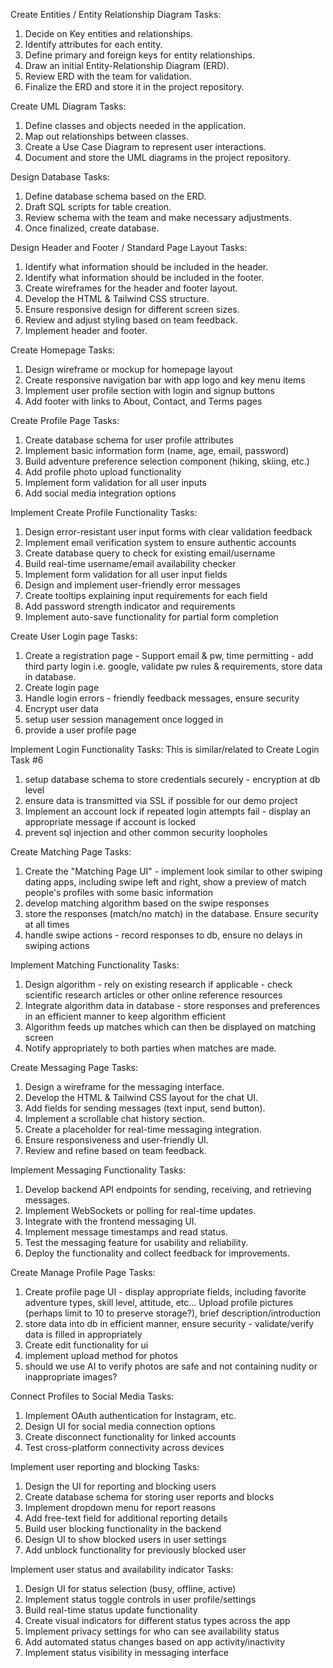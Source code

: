 Create Entities / Entity Relationship Diagram
Tasks:

1. Decide on Key entities and relationships.
2. Identify attributes for each entity.
3. Define primary and foreign keys for entity relationships.
4. Draw an initial Entity-Relationship Diagram (ERD).
5. Review ERD with the team for validation.
6. Finalize the ERD and store it in the project repository.

Create UML Diagram
Tasks:

1. Define classes and objects needed in the application.
2. Map out relationships between classes.
3. Create a Use Case Diagram to represent user interactions.
4. Document and store the UML diagrams in the project repository.

Design Database
Tasks:

1. Define database schema based on the ERD.
2. Draft SQL scripts for table creation.
3. Review schema with the team and make necessary adjustments.
4. Once finalized, create database.

Design Header and Footer / Standard Page Layout
Tasks:

1. Identify what information should be included in the header.
2. Identify what information should be included in the footer.
3. Create wireframes for the header and footer layout.
4. Develop the HTML & Tailwind CSS structure.
5. Ensure responsive design for different screen sizes.
6. Review and adjust styling based on team feedback.
7. Implement header and footer.

Create Homepage
Tasks:

1. Design wireframe or mockup for homepage layout
2. Create responsive navigation bar with app logo and key menu items
3. Implement user profile section with login and signup buttons
4. Add footer with links to About, Contact, and Terms pages

Create Profile Page
Tasks:

1. Create database schema for user profile attributes
2. Implement basic information form (name, age, email, password)
3. Build adventure preference selection component (hiking, skiing, etc.)
4. Add profile photo upload functionality
5. Implement form validation for all user inputs
6. Add social media integration options

Implement Create Profile Functionality
Tasks:

1. Design error-resistant user input forms with clear validation feedback
2. Implement email verification system to ensure authentic accounts
3. Create database query to check for existing email/username
4. Build real-time username/email availability checker
5. Implement form validation for all user input fields
6. Design and implement user-friendly error messages
7. Create tooltips explaining input requirements for each field
8. Add password strength indicator and requirements
9. Implement auto-save functionality for partial form completion

Create User Login page
Tasks:

1. Create a registration page - Support email & pw, time permitting - add third party login i.e. google, validate pw rules & requirements, store data in database.
2. Create login page
3. Handle login errors - friendly feedback messages, ensure security
4. Encrypt user data
5. setup user session management once logged in
6. provide a user profile page

Implement Login Functionality
Tasks: This is similar/related to Create Login Task #6

1. setup database schema to store credentials securely - encryption at db level
2. ensure data is transmitted via SSL if possible for our demo project
3. Implement an account lock if repeated login attempts fail - display an appropriate message if account is locked
4. prevent sql injection and other common security loopholes

Create Matching Page
Tasks:

1. Create the "Matching Page UI" - implement look similar to other swiping dating apps, including swipe left and right, show a preview of match people's profiles with some basic information
2. develop matching algorithm based on the swipe responses
3. store the responses (match/no match) in the database. Ensure security at all times
4. handle swipe actions - record responses to db, ensure no delays in swiping actions

Implement Matching Functionality
Tasks:

1. Design algorithm - rely on existing research if applicable - check scientific research articles or other online reference resources
2. Integrate algorithm data in database - store responses and preferences in an efficient manner to keep algorithm efficient
3. Algorithm feeds up matches which can then be displayed on matching screen
4. Notify appropriately to both parties when matches are made.

Create Messaging Page
Tasks:

1. Design a wireframe for the messaging interface.
2. Develop the HTML & Tailwind CSS layout for the chat UI.
3. Add fields for sending messages (text input, send button).
4. Implement a scrollable chat history section.
5. Create a placeholder for real-time messaging integration.
6. Ensure responsiveness and user-friendly UI.
7. Review and refine based on team feedback.

Implement Messaging Functionality
Tasks:

1. Develop backend API endpoints for sending, receiving, and retrieving messages.
2. Implement WebSockets or polling for real-time updates.
3. Integrate with the frontend messaging UI.
4. Implement message timestamps and read status.
5. Test the messaging feature for usability and reliability.
6. Deploy the functionality and collect feedback for improvements.

Create Manage Profile Page
Tasks:

1. Create profile page UI - display appropriate fields, including favorite adventure types, skill level, attitude, etc... Upload profile pictures (perhaps limit to 10 to preserve storage?), brief description/introduction
2. store data into db in efficient manner, ensure security - validate/verify data is filled in appropriately
3. Create edit functionality for ui
4. implement upload method for photos
5. should we use AI to verify photos are safe and not containing nudity or inappropriate images?

Connect Profiles to Social Media
Tasks:

1. Implement OAuth authentication for Instagram, etc.
2. Design UI for social media connection options
3. Create disconnect functionality for linked accounts
4. Test cross-platform connectivity across devices

Implement user reporting and blocking
Tasks:

1. Design the UI for reporting and blocking users
2. Create database schema for storing user reports and blocks
3. Implement dropdown menu for report reasons
4. Add free-text field for additional reporting details
5. Build user blocking functionality in the backend
6. Design UI to show blocked users in user settings
7. Add unblock functionality for previously blocked user

Implement user status and availability indicator
Tasks:

1. Design UI for status selection (busy, offline, active)
2. Implement status toggle controls in user profile/settings
3. Build real-time status update functionality
4. Create visual indicators for different status types across the app
5. Implement privacy settings for who can see availability status
6. Add automated status changes based on app activity/inactivity
7. Implement status visibility in messaging interface
